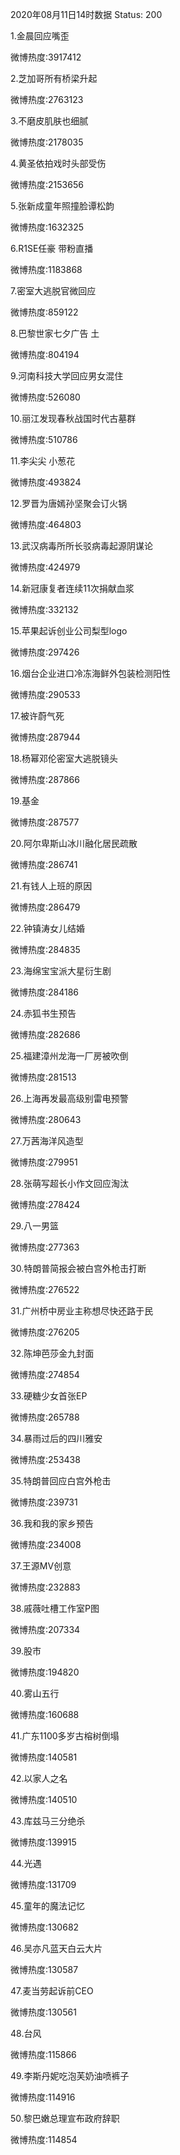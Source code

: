 2020年08月11日14时数据
Status: 200

1.金晨回应嘴歪

微博热度:3917412

2.芝加哥所有桥梁升起

微博热度:2763123

3.不磨皮肌肤也细腻

微博热度:2178035

4.黄圣依拍戏时头部受伤

微博热度:2153656

5.张新成童年照撞脸谭松韵

微博热度:1632325

6.R1SE任豪 带粉直播

微博热度:1183868

7.密室大逃脱官微回应

微博热度:859122

8.巴黎世家七夕广告 土

微博热度:804194

9.河南科技大学回应男女混住

微博热度:526080

10.丽江发现春秋战国时代古墓群

微博热度:510786

11.李尖尖 小葱花

微博热度:493824

12.罗晋为唐嫣孙坚聚会订火锅

微博热度:464803

13.武汉病毒所所长驳病毒起源阴谋论

微博热度:424979

14.新冠康复者连续11次捐献血浆

微博热度:332132

15.苹果起诉创业公司梨型logo

微博热度:297426

16.烟台企业进口冷冻海鲜外包装检测阳性

微博热度:290533

17.被许蔚气死

微博热度:287944

18.杨幂邓伦密室大逃脱镜头

微博热度:287866

19.基金

微博热度:287577

20.阿尔卑斯山冰川融化居民疏散

微博热度:286741

21.有钱人上班的原因

微博热度:286479

22.钟镇涛女儿结婚

微博热度:284835

23.海绵宝宝派大星衍生剧

微博热度:284186

24.赤狐书生预告

微博热度:282686

25.福建漳州龙海一厂房被吹倒

微博热度:281513

26.上海再发最高级别雷电预警

微博热度:280643

27.万茜海洋风造型

微博热度:279951

28.张萌写超长小作文回应淘汰

微博热度:278424

29.八一男篮

微博热度:277363

30.特朗普简报会被白宫外枪击打断

微博热度:276522

31.广州桥中房业主称想尽快还路于民

微博热度:276205

32.陈坤芭莎金九封面

微博热度:274854

33.硬糖少女首张EP

微博热度:265788

34.暴雨过后的四川雅安

微博热度:253438

35.特朗普回应白宫外枪击

微博热度:239731

36.我和我的家乡预告

微博热度:234008

37.王源MV创意

微博热度:232883

38.戚薇吐槽工作室P图

微博热度:207334

39.股市

微博热度:194820

40.雾山五行

微博热度:160688

41.广东1100多岁古榕树倒塌

微博热度:140581

42.以家人之名

微博热度:140510

43.库兹马三分绝杀

微博热度:139915

44.光遇

微博热度:131709

45.童年的魔法记忆

微博热度:130682

46.吴亦凡蓝天白云大片

微博热度:130587

47.麦当劳起诉前CEO

微博热度:130561

48.台风

微博热度:115866

49.李斯丹妮吃泡芙奶油喷裤子

微博热度:114916

50.黎巴嫩总理宣布政府辞职

微博热度:114854

